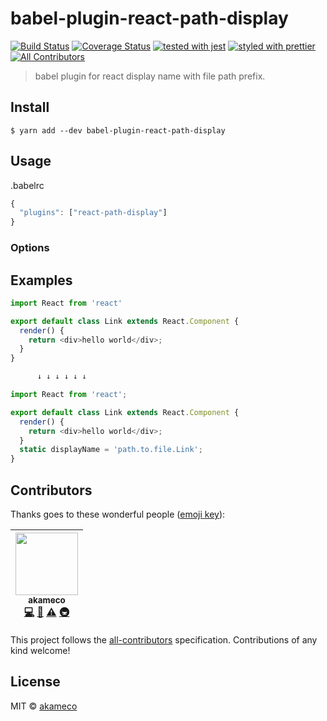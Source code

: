 # babel-plugin-react-path-display
[![Build Status](https://travis-ci.org/akameco/babel-plugin-react-path-display.svg?branch=master)](https://travis-ci.org/akameco/babel-plugin-react-path-display)
[![Coverage Status](https://coveralls.io/repos/github/akameco/babel-plugin-react-path-display/badge.svg?branch=master)](https://coveralls.io/github/akameco/babel-plugin-react-path-display?branch=master)
[![tested with jest](https://img.shields.io/badge/tested_with-jest-99424f.svg)](https://github.com/facebook/jest)
[![styled with prettier](https://img.shields.io/badge/styled_with-prettier-ff69b4.svg)](https://github.com/prettier/prettier)
[![All Contributors](https://img.shields.io/badge/all_contributors-1-orange.svg?style=flat-square)](#contributors)

> babel plugin for react display name with file path prefix.


## Install

```
$ yarn add --dev babel-plugin-react-path-display
```


## Usage

.babelrc

```js
{
  "plugins": ["react-path-display"]
}
```

### Options

## Examples

```js
import React from 'react'

export default class Link extends React.Component {
  render() {
    return <div>hello world</div>;
  }
}

      ↓ ↓ ↓ ↓ ↓ ↓

import React from 'react';

export default class Link extends React.Component {
  render() {
    return <div>hello world</div>;
  }
  static displayName = 'path.to.file.Link';
}
```

## Contributors

Thanks goes to these wonderful people ([emoji key](https://github.com/kentcdodds/all-contributors#emoji-key)):

<!-- ALL-CONTRIBUTORS-LIST:START - Do not remove or modify this section -->
| [<img src="https://avatars2.githubusercontent.com/u/4002137?v=4" width="100px;"/><br /><sub>akameco</sub>](http://akameco.github.io)<br />[💻](https://github.com/akameco/typed-assign/commits?author=akameco "Code") [📖](https://github.com/akameco/typed-assign/commits?author=akameco "Documentation") [⚠️](https://github.com/akameco/typed-assign/commits?author=akameco "Tests") [🚇](#infra-akameco "Infrastructure (Hosting, Build-Tools, etc)") |
| :---: |
<!-- ALL-CONTRIBUTORS-LIST:END -->

This project follows the [all-contributors](https://github.com/kentcdodds/all-contributors) specification. Contributions of any kind welcome!

## License

MIT © [akameco](http://akameco.github.io)
